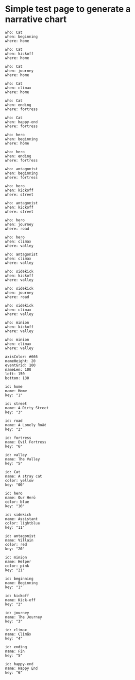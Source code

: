 # Simple test page to generate a narrative chart

```narcha-event
who: Cat
when: beginning
where: home
```

```narcha-event
who: Cat
when: kickoff
where: home
```

```narcha-event
who: Cat
when: journey
where: home
```

```narcha-event
who: Cat
when: climax
where: home
```

```narcha-event
who: Cat
when: ending
where: fortress
```

```narcha-event
who: Cat
when: happy-end
where: fortress
```

```narcha-event
who: hero
when: beginning
where: home
```

```narcha-event
who: hero
when: ending
where: fortress
```

```narcha-event
who: antagonist
when: beginning
where: fortress
```

```narcha-event
who: hero
when: kickoff
where: street
```

```narcha-event
who: antagonist
when: kickoff
where: street
```

```narcha-event
who: hero
when: journey
where: road
```

```narcha-event
who: hero
when: climax
where: valley
```

```narcha-event
who: antagonist
when: climax
where: valley
```

```narcha-event
who: sidekick
when: kickoff
where: valley
```

```narcha-event
who: sidekick
when: journey
where: road
```

```narcha-event
who: sidekick
when: climax
where: valley
```

```narcha-event
who: minion
when: kickoff
where: valley
```

```narcha-event
who: minion
when: climax
where: valley
```


```narcha-plot
axisColor: #666
nameHeight: 20
eventGrid: 100
nameLen: 100
left: 150
bottom: 130
```


```narcha-where
id: home
name: Home
key: "1"
```

```narcha-where
id: street
name: A Dirty Street
key: "3"
```

```narcha-where
id: road
name: A Lonely Roäd
key: "2"
```

```narcha-where
id: fortress
name: Evil Fortress
key: "6"
```

```narcha-where
id: valley
name: The Valley
key: "5"
```

```narcha-who
id: Cat
name: A stray cat
color: yellow
key: "00"
```

```narcha-who
id: hero
name: Our Herö
color: blue
key: "10"
```

```narcha-who
id: sidekick
name: Assistant
color: lightblue
key: "11"
```

```narcha-who
id: antagonist
name: Villain
color: red
key: "20"
```

```narcha-who
id: minion
name: Helper
color: pink
key: "21"
```

```narcha-when
id: beginning
name: Beginning
key: "1"
```

```narcha-when
id: kickoff
name: Kick-off
key: "2"
```

```narcha-when
id: journey
name: The Journey
key: "3"
```

```narcha-when
id: climax
name: Climäx
key: "4"
```

```narcha-when
id: ending
name: Fin
key: "5"
```

```narcha-when
id: happy-end
name: Happy End
key: "6"
```

